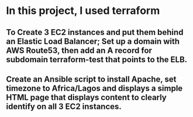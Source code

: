 # In this project, I used terraform
## To Create 3 EC2 instances and put them behind an Elastic Load Balancer; Set up a domain with AWS Route53, then add an A record for subdomain terraform-test that points to the ELB.
## Create an Ansible script to install Apache, set timezone to Africa/Lagos and displays a simple HTML page that displays content to clearly identify on all 3 EC2 instances.